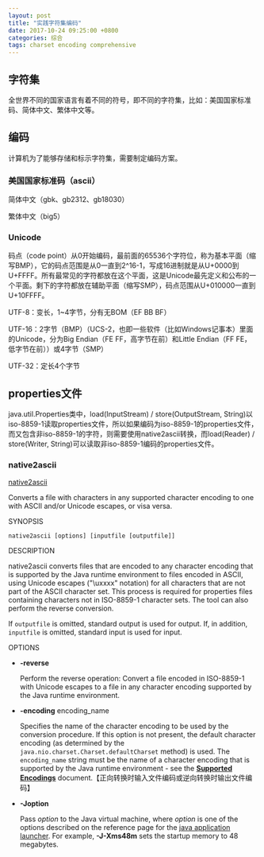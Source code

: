 ```yaml
---
layout: post
title: "实践字符集编码"
date: 2017-10-24 09:25:00 +0800
categories: 综合
tags: charset encoding comprehensive
---
```


## 字符集 

全世界不同的国家语言有着不同的符号，即不同的字符集，比如：美国国家标准码、简体中文、繁体中文等。

## 编码

计算机为了能够存储和标示字符集，需要制定编码方案。

### 美国国家标准码（ascii）

简体中文（gbk、gb2312、gb18030）

繁体中文（big5）

### Unicode

码点（code point）从0开始编码，最前面的65536个字符位，称为基本平面（缩写BMP），它的码点范围是从0一直到2^16-1，写成16进制就是从U+0000到U+FFFF。所有最常见的字符都放在这个平面，这是Unicode最先定义和公布的一个平面。剩下的字符都放在辅助平面（缩写SMP），码点范围从U+010000一直到U+10FFFF。

UTF-8：变长，1~4字节，分有无BOM（EF BB BF）

UTF-16：2字节（BMP）（UCS-2，也即一些软件（比如Windows记事本）里面的Unicode，分为Big Endian（FE FF，高字节在前）和Little Endian（FF FE，低字节在前））或4字节（SMP）

UTF-32：定长4个字节

## properties文件
java.util.Properties类中，load(InputStream) / store(OutputStream, String)以iso-8859-1读取properties文件，所以如果编码为iso-8859-1的properties文件，而又包含非iso-8859-1的字符，则需要使用native2ascii转换，而load(Reader) / store(Writer, String)可以读取非iso-8859-1编码的properties文件。 

### native2ascii
[native2ascii](https://docs.oracle.com/javase/7/docs/technotes/tools/windows/native2ascii.html)

Converts a file with characters in any supported character encoding to one with ASCII and/or Unicode escapes, or visa versa.

SYNOPSIS

```
native2ascii [options] [inputfile [outputfile]]

```

DESCRIPTION

native2ascii converts files that are encoded to any character encoding that is supported by the Java runtime environment to files encoded in ASCII, using Unicode escapes ("\uxxxx" notation) for all characters that are not part of the ASCII character set. This process is required for properties files containing characters not in ISO-8859-1 character sets. The tool can also perform the reverse conversion.

If `outputfile` is omitted, standard output is used for output. If, in addition, `inputfile` is omitted, standard input is used for input.

OPTIONS

- **-reverse**

  Perform the reverse operation: Convert a file encoded in ISO-8859-1 with Unicode escapes to a file in any character encoding supported by the Java runtime environment.

- **-encoding** encoding_name

  Specifies the name of the character encoding to be used by the conversion procedure. If this option is not present, the default character encoding (as determined by the `java.nio.charset.Charset.defaultCharset` method) is used. The `encoding_name` string must be the name of a character encoding that is supported by the Java runtime environment - see the [**Supported Encodings**](https://docs.oracle.com/javase/7/docs/technotes/guides/intl/encoding.doc.html) document.【正向转换时输入文件编码或逆向转换时输出文件编码】

- **-Joption**

  Pass *option* to the Java virtual machine, where *option* is one of the options described on the reference page for the [java application launcher](https://docs.oracle.com/javase/7/docs/technotes/tools/windows/java.html). For example, **-J-Xms48m** sets the startup memory to 48 megabytes.